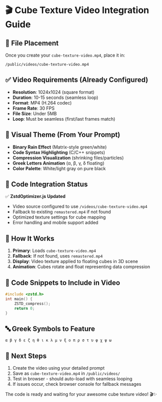 # 🎬 Cube Texture Video Integration Guide

## 📁 File Placement
Once you create your `cube-texture-video.mp4`, place it in:
```
/public/videos/cube-texture-video.mp4
```

## ✅ Video Requirements (Already Configured)
- **Resolution**: 1024x1024 (square format)
- **Duration**: 10-15 seconds (seamless loop)
- **Format**: MP4 (H.264 codec)
- **Frame Rate**: 30 FPS
- **File Size**: Under 5MB
- **Loop**: Must be seamless (first/last frames match)

## 🎨 Visual Theme (From Your Prompt)
- **Binary Rain Effect** (Matrix-style green/white)
- **Code Syntax Highlighting** (C/C++ snippets)
- **Compression Visualization** (shrinking files/particles)
- **Greek Letters Animation** (α, β, γ, δ floating)
- **Color Palette**: White/light gray on pure black

## 🔧 Code Integration Status
✅ **ZstdOptimizer.js Updated**
- Video source configured to use `/videos/cube-texture-video.mp4`
- Fallback to existing `remastered.mp4` if not found
- Optimized texture settings for cube mapping
- Error handling and mobile support added

## 🚀 How It Works
1. **Primary**: Loads `cube-texture-video.mp4`
2. **Fallback**: If not found, uses `remastered.mp4`
3. **Display**: Video texture applied to floating cubes in 3D scene
4. **Animation**: Cubes rotate and float representing data compression

## 📝 Code Snippets to Include in Video
```c
#include <zstd.h>
int main() {
    ZSTD_compress();
    return 0;
}
```

## 🔤 Greek Symbols to Feature
`α β γ δ ε ζ η θ ι κ λ μ ν ξ ο π ρ σ τ υ φ χ ψ ω`

## 🎯 Next Steps
1. Create the video using your detailed prompt
2. Save as `cube-texture-video.mp4` in `/public/videos/`
3. Test in browser - should auto-load with seamless looping
4. If issues occur, check browser console for fallback messages

The code is ready and waiting for your awesome cube texture video! 🎬✨

